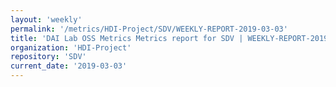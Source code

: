 ```yaml
---
layout: 'weekly'
permalink: '/metrics/HDI-Project/SDV/WEEKLY-REPORT-2019-03-03'
title: 'DAI Lab OSS Metrics Metrics report for SDV | WEEKLY-REPORT-2019-03-03'
organization: 'HDI-Project'
repository: 'SDV'
current_date: '2019-03-03'
---
```

